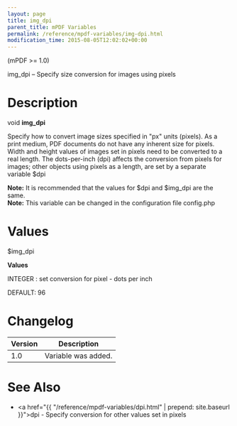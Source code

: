 ```yaml
---
layout: page
title: img_dpi
parent_title: mPDF Variables
permalink: /reference/mpdf-variables/img-dpi.html
modification_time: 2015-08-05T12:02:02+00:00
---
```


(mPDF >= 1.0)

img_dpi – Specify size conversion for images using pixels

# Description

void **img_dpi**

Specify how to convert image sizes specified in "px" units (pixels). As a print medium, PDF documents do not have any
inherent size for pixels. Width and height values of images set in pixels need to be converted to a real length. The
dots-per-inch (dpi) affects the conversion from pixels for images; other objects using pixels as a length, are set by a
separate variable <span class="parameter">$dpi</span>

<div class="alert alert-info" role="alert">
	<strong>Note:</strong> It is recommended that the values for
	<span class="parameter">$dpi</span> and <span class="parameter">$img_dpi</span> are the same.
</div>

<div class="alert alert-info" role="alert">
	<strong>Note:</strong> This variable can be changed in the configuration file <span class="filename">config.php</span>
</div>

# Values

<span class="parameter">$img_dpi</span>

**Values**

<span class="smallblock">INTEGER </span>: set conversion for pixel - dots per inch

<span class="smallblock">DEFAULT</span>: 96

# Changelog

<table class="table"> <thead>
<tr> <th>Version</th><th>Description</th> </tr>
</thead> <tbody>
<tr>
<td>1.0</td>
<td>Variable was added.</td>
</tr>
</tbody> </table>

# See Also

- <a href="{{ "/reference/mpdf-variables/dpi.html" | prepend: site.baseurl }}">dpi</a> - Specify conversion for other values set in pixels

